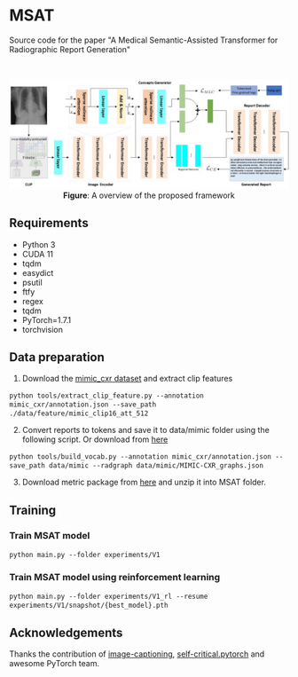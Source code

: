 # MSAT

Source code for the paper "A Medical Semantic-Assisted Transformer for
Radiographic Report Generation"

<br>

<p align="center">
  <img src="./images/framework.jpg" alt="overview of the proposed framework" width="800">
  <br>
  <b>Figure</b>: A overview of the proposed framework
</p>


## Requirements
* Python 3
* CUDA 11
* tqdm
* easydict
* psutil
* ftfy
* regex
* tqdm
* PyTorch=1.7.1
* torchvision

## Data preparation
1. Download the [mimic_cxr dataset](https://drive.google.com/file/d/1DS6NYirOXQf8qYieSVMvqNwuOlgAbM_E/view?usp=sharing) and extract clip features
```
python tools/extract_clip_feature.py --annotation mimic_cxr/annotation.json --save_path ./data/feature/mimic_clip16_att_512
```

2. Convert reports to tokens and save it to data/mimic folder using the following script. Or download from [here](https://drive.google.com/file/d/1tUJlC_yJ7Tq-VdK76yGxOmFBVeVSDmiz/view?usp=sharing)
```
python tools/build_vocab.py --annotation mimic_cxr/annotation.json --save_path data/mimic --radgraph data/mimic/MIMIC-CXR_graphs.json
```

3. Download metric package from [here](https://drive.google.com/file/d/1OcOwa73e0u1GggrrgDMaAXt9IOaLTYrs/view?usp=sharing) and unzip it into MSAT folder.

## Training
### Train MSAT model
```
python main.py --folder experiments/V1
```

### Train MSAT model using reinforcement learning
```
python main.py --folder experiments/V1_rl --resume experiments/V1/snapshot/{best_model}.pth
```

## Acknowledgements
Thanks the contribution of [image-captioning](https://github.com/JDAI-CV/image-captioning), [self-critical.pytorch](https://github.com/ruotianluo/self-critical.pytorch) and awesome PyTorch team.